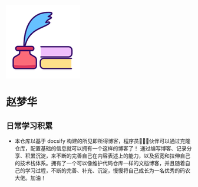 ![logo](_media/logo.png)

# 赵梦华

## 日常学习积累

- 本仓库以基于 docsify 构建的所见即所得博客，程序员👨🏻‍💻伙伴可以通过克隆仓库，配置基础的信息就可以拥有一个这样的博客了！
通过编写博客、记录分享、积累沉淀，来不断的完善自己在内容表述上的能力，以及拓宽和拉伸自己的技术栈体系。拥有了一个可以像维护代码仓库一样的文档博客，并且随着自己的学习过程，不断的完善、补充、沉淀，慢慢将自己成长为一名优秀的码农大佬。加油！
   